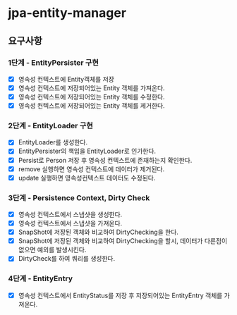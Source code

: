 # jpa-entity-manager

## 요구사항
### 1단계 - EntityPersister 구현
- [X] 영속성 컨텍스트에 Entity객체를 저장
- [X] 영속성 컨텍스트에 저장되어있는 Entity 객체를 가져온다.
- [X] 영속성 컨텍스트에 저장되어있는 Entity 객체를 수정한다.
- [X] 영속성 컨텍스트에 저장되어있는 Entity 객체를 제거한다.

### 2단계 - EntityLoader 구현
- [X] EntityLoader를 생성한다.
- [X] EntityPersister의 책임을 EntityLoader로 인가한다.
- [X] Persist로 Person 저장 후 영속성 컨텍스트에 존재하는지 확인한다.
- [X] remove 실행하면 영속성 컨텍스트에 데이터가 제거된다.
- [X] update 실행하면 영속성컨텍스트 데이터도 수정된다.

### 3단계 - Persistence Context, Dirty Check
- [X] 영속성 컨텍스트에서 스냅샷을 생성한다.
- [X] 영속성 컨텍스트에서 스냅샷을 가져온다.
- [X] SnapShot에 저장된 객체와 비교하여 DirtyChecking을 한다.
- [X] SnapShot에 저장된 객체와 비교하여 DirtyChecking을 할시, 데이터가 다른점이 없으면 예외를 발생시킨다.
- [X] DirtyCheck를 하여 쿼리를 생성한다.

### 4단계 - EntityEntry
- [X] 영속성 컨텍스트에서 EntityStatus를 저장 후 저장되어있는 EntityEntry 객체를 가져온다.